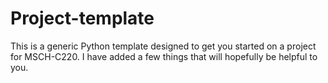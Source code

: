 # Project-template

This is a generic Python template designed to get you started on a project for MSCH-C220. I have added a few things that will hopefully be helpful to you.
